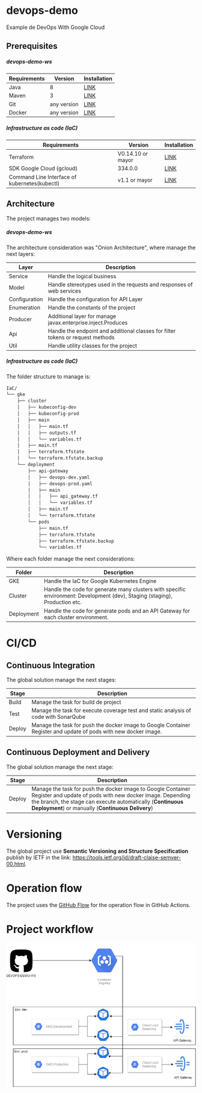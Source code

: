 # devops-demo
Example de DevOps With Google Cloud

## Prerequisites

##### **devops-demo-ws**


|  Requirements                     | Version |Installation|
| ------- | --------------------------------- |-----------------|
|  Java | 8 |  [LINK](https://www.oracle.com/java/technologies/javase/javase-jdk8-downloads.html)|
| Maven | 3 |  [LINK](https://maven.apache.org/install.html) |
| Git | any version |  [LINK]( https://git-scm.com/book/en/v2/Getting-Started-Installing-Git) |
|Docker| any version| [LINK](https://docs.docker.com/engine/install/) |


#####  **Infrastructure as code (IaC)**

|  Requirements                     | Version |Installation|
| ------- | --------------------------------- |-----------------|
| Terraform | V0.14.10 or mayor| [LINK](https://www.terraform.io/downloads.html)|
|SDK Google Cloud (gcloud)| 334.0.0| [LINK](https://cloud.google.com/sdk?hl=en)|
|Command Line Interface of kubernetes(kubectl) |v1.1 or mayor| [LINK](https://kubernetes.io/es/docs/tasks/tools/install-kubectl/)|

## Architecture

The project manages two models:
##### **devops-demo-ws**

The architecture consideration was "Onion Architecture", where manage the next layers:

|  Layer                     | Description|
| ------- | --------------------------------- |
| Service | Handle the logical business |
| Model | Handle stereotypes used in the requests and responses of web services |
| Configuration | Handle the configuration for API Layer |
| Enumeration | Handle the constants of the project |
| Producer | Additional layer for manage javax.enterprise.inject.Produces |
| Api | Handle the endpoint and additional classes for filter tokens or request methods |
| Util | Handle utility classes for the project |

#####  **Infrastructure as code (IaC)**

The folder structure to manage is:


```bash
IaC/
└── gke
    ├── cluster
    │   ├── kubeconfig-dev
    │   ├── kubeconfig-prod
    │   ├── main
    │   │   ├── main.tf
    │   │   ├── outputs.tf
    │   │   └── variables.tf
    │   ├── main.tf
    │   ├── terraform.tfstate
    │   └── terraform.tfstate.backup
    └── deployment
        ├── api-gateway
        │   ├── devops-dev.yaml
        │   ├── devops-prod.yaml
        │   ├── main
        │   │   ├── api_gateway.tf
        │   │   └── variables.tf
        │   ├── main.tf
        │   └── terraform.tfstate
        └── pods
            ├── main.tf
            ├── terraform.tfstate
            ├── terraform.tfstate.backup
            └── variables.tf


```

Where each folder manage the next considerations:

|  Folder                     | Description|
| ------- | --------------------------------- |
| GKE | Handle the IaC for Google Kubernetes Engine |
| Cluster | Handle the code for generate many clusters with specific environment: Development (dev), Staging (staging), Production etc. |
| Deployment | Handle the code for generate pods and an API Gateway for each cluster environment. |



# CI/CD

## Continuous Integration

The global solution manage the next stages:

|  Stage                     | Description|
| ------- | --------------------------------- |
| Build | Manage the task for build de project |
| Test | Manage the task for execute coverage test and static analysis of code with SonarQube |
| Deploy | Manage the task for push the docker image to Google Container Register and update of pods with new docker image. |

## Continuous Deployment and Delivery

The global solution manage the next stage:

|  Stage                     | Description|
| ------- | --------------------------------- |
| Deploy | Manage the task for push the docker image to Google Container Register and update of pods with new docker image. Depending the branch, the stage can execute automatically (**Continuous Deployment**) or manually (**Continuous Delivery**) |

# Versioning

The global project use **Semantic Versioning and Structure Specification** publish by IETF in the link: https://tools.ietf.org/id/draft-claise-semver-00.html.



# Operation flow

The project uses the  [GitHub Flow](https://guides.github.com/introduction/flow/)  for the operation flow in GitHub Actions.

# Project workflow

![Operation of Google Cloud](images\operation-gke.jpg)



